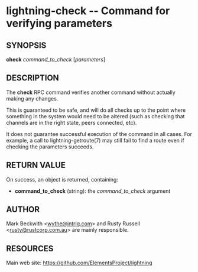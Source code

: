 lightning-check -- Command for verifying parameters
==============================

SYNOPSIS
--------

**check** *command\_to\_check* [*parameters*]

DESCRIPTION
-----------

The **check** RPC command verifies another command without actually 
making any changes.

This is guaranteed to be safe, and will do all checks up to the point
where something in the system would need to be altered (such as checking
that channels are in the right state, peers connected, etc).

It does not guarantee successful execution of the command in all
cases. For example, a call to lightning-getroute(7) may still fail to
find a route even if checking the parameters succeeds.

RETURN VALUE
------------

[comment]: # (GENERATE-FROM-SCHEMA-START)
On success, an object is returned, containing:

- **command\_to\_check** (string): the *command\_to\_check* argument

[comment]: # (GENERATE-FROM-SCHEMA-END)

AUTHOR
------

Mark Beckwith <<wythe@intrig.com>> and Rusty Russell
<<rusty@rustcorp.com.au>> are mainly responsible.

RESOURCES
---------

Main web site: <https://github.com/ElementsProject/lightning>

[comment]: # ( SHA256STAMP:069205c0316e7096044ef71b3fa2525e389c907b45c73177469d06e69d03873c)
